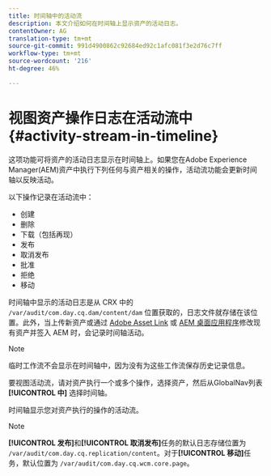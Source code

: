 ```yaml
---
title: 时间轴中的活动流
description: 本文介绍如何在时间轴上显示资产的活动日志。
contentOwner: AG
translation-type: tm+mt
source-git-commit: 991d4900862c92684ed92c1afc081f3e2d76c7ff
workflow-type: tm+mt
source-wordcount: '216'
ht-degree: 46%

---
```



# 视图资产操作日志在活动流中 {#activity-stream-in-timeline}

这项功能可将资产的活动日志显示在时间轴上。如果您在Adobe Experience Manager(AEM)资产中执行下列任何与资产相关的操作，活动流功能会更新时间轴以反映活动。

以下操作记录在活动流中：

* 创建
* 删除
* 下载（包括再现）
* 发布
* 取消发布
* 批准
* 拒绝
* 移动

时间轴中显示的活动日志是从 CRX 中的 `/var/audit/com.day.cq.dam/content/dam` 位置获取的，日志文件就存储在该位置。此外，当上传新资产或通过 [Adobe Asset Link](https://helpx.adobe.com/cn/enterprise/using/manage-assets-using-adobe-asset-link.html) 或 [AEM 桌面应用程序](https://docs.adobe.com/content/help/zh-Hans/experience-manager-desktop-app/using/release-notes.html)修改现有资产并签入 AEM 时，会记录时间轴活动。

>[!NOTE]
>
>临时工作流不会显示在时间轴中，因为没有为这些工作流保存历史记录信息。

要视图活动流，请对资产执行一个或多个操作，选择资产，然后从GlobalNav列表 **[!UICONTROL 中]** 选择时间轴。

<!-- ![timeline-2](assets/timeline-2.png) -->

时间轴显示您对资产执行的操作的活动流。

<!-- ![activity_stream](assets/activity_stream.png) -->

>[!NOTE]
>
>**[!UICONTROL 发布]**&#x200B;和&#x200B;**[!UICONTROL 取消发布]**&#x200B;任务的默认日志存储位置为 `/var/audit/com.day.cq.replication/content`。对于&#x200B;**[!UICONTROL 移动]**&#x200B;任务，默认位置为 `/var/audit/com.day.cq.wcm.core.page`。
